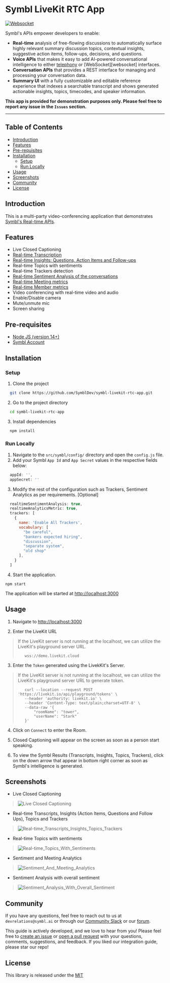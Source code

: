 # Symbl LiveKit RTC App

[![Websocket][symbl_websocket_bright_green_badge]][symbl_streaming_api_docs]


Symbl's APIs empower developers to enable:
- **Real-time** analysis of free-flowing discussions to automatically surface highly relevant summary discussion topics, contextual insights, suggestive action items, follow-ups, decisions, and questions.
- **Voice APIs** that makes it easy to add AI-powered conversational intelligence to either [telephony][telephony] or [WebSocket][websocket] interfaces.
- **Conversation APIs** that provides a REST interface for managing and processing your conversation data.
- **Summary UI** with a fully customizable and editable reference experience that indexes a searchable transcript and shows generated actionable insights, topics, timecodes, and speaker information.

**This app is provided for demonstration purposes only. Please feel free to report any issue in the `Issues` section.**

<hr />


## Table of Contents
- [Introduction](#introduction)
- [Features](#features)
- [Pre-requisites](#pre-requisites)
- [Installation](#installation)
    - [Setup](#setup)
    - [Run Locally](#run-locally)
- [Usage](#usage)
- [Screenshots](#screenshots)
- [Community](#community)
- [License](#license)

## Introduction
This is a multi-party video-conferencing application that demonstrates [Symbl's Real-time APIs][symbl_streaming_api_docs].

## Features

- Live Closed Captioning
- [Real-time Transcription](## "Real-time Transcription with different color coding scheme for Senders and Receivers")
- [Real-time Insights: Questions, Action Items and Follow-ups](## "Real-time Insights with different color coding scheme for Senders and Receivers")
- Real-time Topics with sentiments
- Real-time Trackers detection
- [Real-time Sentiment Analysis of the conversations](## "Real-time sentiment analysis (sentence level) and aggregated/overall sentiment categorisation of the conversations. This is demonstrated using a linear graph.")
- [Real-time Meeting metrics](## "Pie Chart to demonstrate the total_talktime, total_silence and total_overlapping_time")
- [Real-time Member metrics](## "Demonstrates the talktime/contribution of a member in the conversations")
- Video conferencing with real-time video and audio
- Enable/Disable camera
- Mute/unmute mic
- Screen sharing

## Pre-requisites

- [Node JS (version 14+)](node_js_download_link)
- [Symbl Account][symbl_signup]

## Installation

### Setup

1. Clone the project

```bash
  git clone https://github.com/SymblDev/symbl-livekit-rtc-app.git
```

2. Go to the project directory

```bash
  cd symbl-livekit-rtc-app
```

3. Install dependencies

```bash
  npm install
```

### Run Locally
1. Navigate to the `src/symbl/config/` directory and open the `config.js` file.
2. Add your Symbl `App Id` and `App Secret` values in the respective fields below:

```javascript
  appId: '',
  appSecret: ''
```

3. Modify the rest of the configuration such as Trackers, Sentiment Analytics as per requirements. [Optional]
```javascript
  realtimeSentimentAnalysis: true,
  realtimeAnalyticsMetric: true,
  trackers: [
    {
      name: 'Enable All Trackers',
      vocabulary: [
        "be careful",
        "bankers expected hiring",
        "discussion",
        "separate system",
        "old shop"
      ],
    }
  ]
```

4. Start the application.
```npm
npm start
```
The application will be started at [http://localhost:3000](http://localhost:3000)

## Usage
1. Navigate to [http://localhost:3000](http://localhost:3000)

2. Enter the LiveKit URL
> If the LiveKit server is not running at the localhost, we can utilize the LiveKit's playground server URL.
> ```http request
>    wss://demo.livekit.cloud
> ```

3. Enter the `Token` generated using the LivekKit's Server.
> If the LiveKit server is not running at the localhost, we can utilize the LiveKit's playground server URL to generate token.
> ```
>    curl --location --request POST 'https://livekit.io/api/playground/tokens' \
>    --header 'authority: livekit.io' \
>    --header 'Content-Type: text/plain;charset=UTF-8' \
>    --data-raw '{
>        "roomName": "tower",
>        "userName": "Stark"
>    }'
> ```

4. Click on `Connect` to enter the Room.

5. Closed Captioning will appear on the screen as soon as a person start speaking.

6. To view the Symbl Results (Transcripts, Insights, Topics, Trackers), click on the down arrow that appear in bottom right corner as soon as Symbl's intelligence is generated. 

## Screenshots

- Live Closed Captioning
>  ![Live Closed Captioning](screenshots/Live_Closed_Captioning.png)

- Real-time Transcripts, Insights (Action Items, Questions and Follow Ups), Topics and Trackers 
>  ![Real-time_Transcripts_Insights_Topics_Trackers](screenshots/Real-time_Transcripts_Insights_Topics_Trackers.png)

- Real-time Topics with sentiments
>  ![Real-time_Topics_With_Sentiments](screenshots/Real-time_Topics_With_Sentiments.png)

- Sentiment and Meeting Analytics
>  ![Sentiment_And_Meeting_Analytics](screenshots/Sentiment_And_Meeting_Analytics.png)

- Sentiment Analysis with overall sentiment
>  ![Sentiment_Analysis_With_Overall_Sentiment](screenshots/Sentiment_Analysis_With_Overall_Sentiment.png)

## Community

If you have any questions, feel free to reach out to us at `devrelations@symbl.ai` or through our [Community Slack][slack] or our [forum][developer_community].

This guide is actively developed, and we love to hear from you! Please feel free to [create an issue][issues] or [open a pull request][pulls] with your questions, comments, suggestions, and feedback. If you liked our integration guide, please star our repo!

## License

This library is released under the [MIT][license]

[license]: LICENSE.txt
[symbl_websocket_bright_green_badge]: https://img.shields.io/badge/symbl-websocket-brightgreen
[telephony]: https://docs.symbl.ai/docs/telephony/overview/post-api
[symbl_streaming_api_docs]: https://docs.symbl.ai/docs/streamingapi/overview/introduction
[developer_community]: https://community.symbl.ai/?_ga=2.134156042.526040298.1609788827-1505817196.1609788827
[slack]: https://join.slack.com/t/symbldotai/shared_invite/zt-4sic2s11-D3x496pll8UHSJ89cm78CA
[issues]: https://github.com/symblai/symbl-livekit-rtc-app/issues
[pulls]: https://github.com/symblai/symbl-livekit-rtc-app/pulls
[node_js_download_link]: https://nodejs.org/en/download/
[symbl_signup]: https://platform.symbl.ai/#/signup?utm_source=get-info&utm_medium=marcelo&utm_campaign=rep